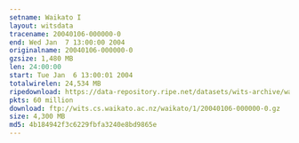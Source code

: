 ```yaml
---
setname: Waikato I
layout: witsdata
tracename: 20040106-000000-0
end: Wed Jan  7 13:00:00 2004
originalname: 20040106-000000-0
gzsize: 1,480 MB
len: 24:00:00
start: Tue Jan  6 13:00:01 2004
totalwirelen: 24,534 MB
ripedownload: https://data-repository.ripe.net/datasets/wits-archive/waikato/1/20040106-000000-0.gz
pkts: 60 million
download: ftp://wits.cs.waikato.ac.nz/waikato/1/20040106-000000-0.gz
size: 4,300 MB
md5: 4b184942f3c6229fbfa3240e8bd9865e
---
```

